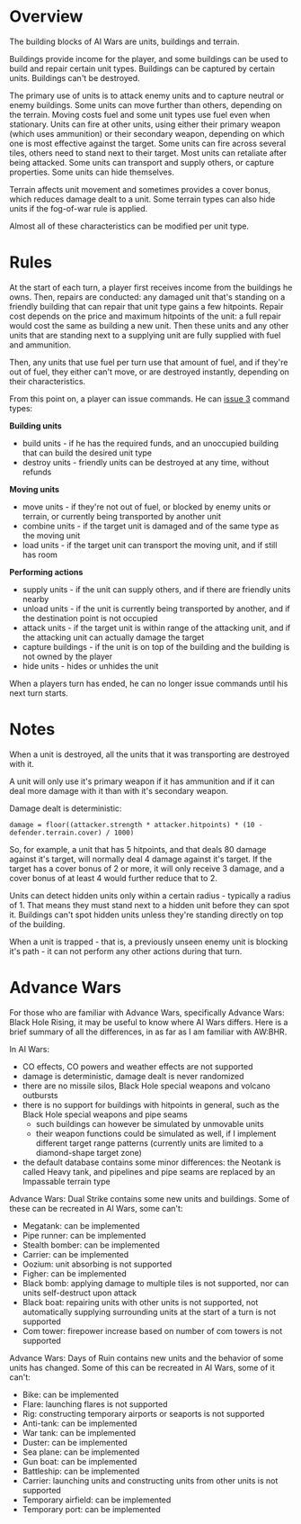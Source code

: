 # Overview #

The building blocks of AI Wars are units, buildings and terrain.

Buildings provide income for the player, and some buildings can be used to build and repair certain unit types. Buildings can be captured by certain units. Buildings can't be destroyed.

The primary use of units is to attack enemy units and to capture neutral or enemy buildings. Some units can move further than others, depending on the terrain. Moving costs fuel and some unit types use fuel even when stationary. Units can fire at other units, using either their primary weapon (which uses ammunition) or their secondary weapon, depending on which one is most effective against the target. Some units can fire across several tiles, others need to stand next to their target. Most units can retaliate after being attacked. Some units can transport and supply others, or capture properties. Some units can hide themselves.

Terrain affects unit movement and sometimes provides a cover bonus, which reduces damage dealt to a unit. Some terrain types can also hide units if the fog-of-war rule is applied.


Almost all of these characteristics can be modified per unit type.

# Rules #

At the start of each turn, a player first receives income from the buildings he owns. Then, repairs are conducted: any damaged unit that's standing on a friendly building that can repair that unit type gains a few hitpoints. Repair cost depends on the price and maximum hitpoints of the unit: a full repair would cost the same as building a new unit. Then these units and any other units that are standing next to a supplying unit are fully supplied with fuel and ammunition.

Then, any units that use fuel per turn use that amount of fuel, and if they're out of fuel, they either can't move, or are destroyed instantly, depending on their characteristics.


From this point on, a player can issue commands. He can [issue 3](https://code.google.com/p/aiwars/issues/detail?id=3) command types:

**Building units**
  * build units - if he has the required funds, and an unoccupied building that can build the desired unit type
  * destroy units - friendly units can be destroyed at any time, without refunds

**Moving units**
  * move units - if they're not out of fuel, or blocked by enemy units or terrain, or currently being transported by another unit
  * combine units - if the target unit is damaged and of the same type as the moving unit
  * load units - if the target unit can transport the moving unit, and if still has room

**Performing actions**
  * supply units - if the unit can supply others, and if there are friendly units nearby
  * unload units - if the unit is currently being transported by another, and if the destination point is not occupied
  * attack units - if the target unit is within range of the attacking unit, and if the attacking unit can actually damage the target
  * capture buildings - if the unit is on top of the building and the building is not owned by the player
  * hide units - hides or unhides the unit


When a players turn has ended, he can no longer issue commands until his next turn starts.

# Notes #

When a unit is destroyed, all the units that it was transporting are destroyed with it.

A unit will only use it's primary weapon if it has ammunition and if it can deal more damage with it than with it's secondary weapon.

Damage dealt is deterministic:
```
damage = floor((attacker.strength * attacker.hitpoints) * (10 - defender.terrain.cover) / 1000)
```
So, for example, a unit that has 5 hitpoints, and that deals 80 damage against it's target, will normally deal 4 damage against it's target. If the target has a cover bonus of 2 or more, it will only receive 3 damage, and a cover bonus of at least 4 would further reduce that to 2.

Units can detect hidden units only within a certain radius - typically a radius of 1. That means they must stand next to a hidden unit before they can spot it. Buildings can't spot hidden units unless they're standing directly on top of the building.

When a unit is trapped - that is, a previously unseen enemy unit is blocking it's path - it can not perform any other actions during that turn.

# Advance Wars #

For those who are familiar with Advance Wars, specifically Advance Wars: Black Hole Rising, it may be useful to know where AI Wars differs. Here is a brief summary of all the differences, in as far as I am familiar with AW:BHR.

In AI Wars:
  * CO effects, CO powers and weather effects are not supported
  * damage is deterministic, damage dealt is never randomized
  * there are no missile silos, Black Hole special weapons and volcano outbursts
  * there is no support for buildings with hitpoints in general, such as the Black Hole special weapons and pipe seams
    * such buildings can however be simulated by unmovable units
    * their weapon functions could be simulated as well, if I implement different target range patterns (currently units are limited to a diamond-shape target zone)
  * the default database contains some minor differences: the Neotank is called Heavy tank, and pipelines and pipe seams are replaced by an Impassable terrain type

Advance Wars: Dual Strike contains some new units and buildings. Some of these can be recreated in AI Wars, some can't:
  * Megatank: can be implemented
  * Pipe runner: can be implemented
  * Stealth bomber: can be implemented
  * Carrier: can be implemented
  * Oozium: unit absorbing is not supported
  * Figher: can be implemented
  * Black bomb: applying damage to multiple tiles is not supported, nor can units self-destruct upon attack
  * Black boat: repairing units with other units is not supported, not automatically supplying surrounding units at the start of a turn is not supported
  * Com tower: firepower increase based on number of com towers is not supported

Advance Wars: Days of Ruin contains new units and the behavior of some units has changed. Some of this can be recreated in AI Wars, some of it can't:
  * Bike: can be implemented
  * Flare: launching flares is not supported
  * Rig: constructing temporary airports or seaports is not supported
  * Anti-tank: can be implemented
  * War tank: can be implemented
  * Duster: can be implemented
  * Sea plane: can be implemented
  * Gun boat: can be implemented
  * Battleship: can be implemented
  * Carrier: launching units and constructing units from other units is not supported
  * Temporary airfield: can be implemented
  * Temporary port: can be implemented